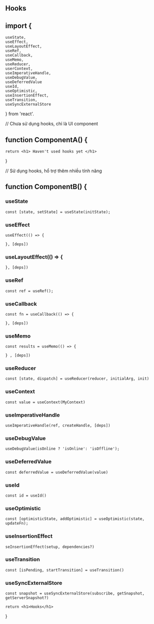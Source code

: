 ## Hooks
## import {
    useState,
    useEffect,
    useLayoutEffect,
    useRef,
    useCallback,
    useMemo,
    useReducer,
    userContext,
    useImperativeHandle,
    useDebugValue,
    useDeferredValue
    useId,
    useOptimistic,
    useInsertionEffect,
    useTransition,
    useSyncExternalStore
} from 'react'.

// Chưa sử dụng hooks, chỉ là UI component
## function ComponentA() {
    return <h1> Haven't used hooks yet </h1>
}

// Sử dụng hooks, hổ trợ thêm nhiều tính năng
## function ComponentB() {
### useState
    const [state, setState] = useState(initState);

### useEffect
    useEffect(() => {

    }, [deps])

### useLayoutEffect(() => {

    }, [deps])

### useRef
    const ref = useRef();

### useCallback
    const fn = useCallback(() => {

    }, [deps])

### useMemo
    const results = useMemo(() => {

    } , [deps])

### useReducer
    const [state, dispatch] = useReducer(reducer, initialArg, init)

### useContext
    const value = useContext(MyContext)

### useImperativeHandle
    useImperativeHandle(ref, createHandle, [deps])

### useDebugValue
    useDebugValue(isOnline ? 'isOnline': 'isOffline');

### useDeferredValue
    const deferredValue = useDeferredValue(value)

### useId
    const id = useId()

### useOptimistic
    const [optimisticState, addOptimistic] = useOptimistic(state, updateFn);

### useInsertionEffect
    seInsertionEffect(setup, dependencies?)

### useTransition
    const [isPending, startTransition] = useTransition()

### useSyncExternalStore
    const snapshot = useSyncExternalStore(subscribe, getSnapshot, getServerSnapshot?)

    return <h1>Hooks</h1>
}